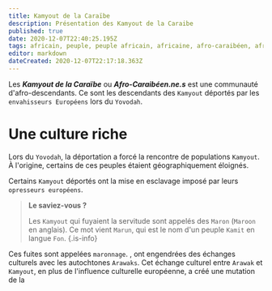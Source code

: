 ```yaml
---
title: Kamyout de la Caraïbe
description: Présentation des Kamyout de la Caraibe
published: true
date: 2020-12-07T22:40:25.195Z
tags: africain, peuple, peuple africain, africaine, afro-caraibéen, afro-caraibéenne, africains de la caraïbe, caraïbe, africaines de la caraïbe, kamyout de la caraïbe, africains, africaines, peuple africain de la caraïbe, mixité culturelle, kamit de la caraïbe
editor: markdown
dateCreated: 2020-12-07T22:17:18.363Z
---
```


Les ***Kamyout de la Caraïbe*** ou ***Afro-Caraibéen.ne.s*** est une communauté d'afro-descendants. Ce sont les descendants des `Kamyout` déportés par les `envahisseurs Européens` lors du `Yovodah`.

# Une culture riche

Lors du `Yovodah`, la déportation a forcé la rencontre de populations `Kamyout`. À l'origine, certains de ces peuples étaient géographiquement éloignés.

Certains `Kamyout` déportés ont la mise en esclavage imposé par leurs `opresseurs européens`.

> **Le saviez-vous ?**
>
> Les `Kamyout` qui fuyaient la servitude sont appelés des `Maron` (`Maroon` en anglais). Ce mot vient `Marun`, qui est le nom d'un peuple `Kamit` en langue `Fon`.
{.is-info}

Ces fuites sont appelées `maronnage`. , ont engendrées des échanges culturels avec les autochtones `Arawaks`.
Cet échange culturel entre `Arawak` et `Kamyout`, en plus de l'influence culturelle européenne, a créé une mutation de la 
